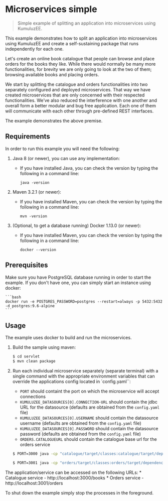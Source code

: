 # Microservices simple

> Simple example of splitting an application into microservices using KumuluzEE.

This example demonstrates how to split an application into microservices using KumuluzEE and create a self-sustaining
package that runs independently for each one.

Let's create an online book catalogue that people can browse and place orders for the books they like.
While there would normally be many more functionalities, for brevity we are only going to look at the two of them;
browsing available books and placing orders.

We start by splitting the catalogue and orders functionalities into two separately configured and deployed microservices.
That way we have created microservices that are only concerned with their respected functionalities.
We’ve also reduced the interference with one another and overall form a better modular and bug free application.
Each one of them will communicate with each other through pre-defined REST interfaces.

The example demonstrates the above premise.

## Requirements

In order to run this example you will need the following:

1. Java 8 (or newer), you can use any implementation:
    * If you have installed Java, you can check the version by typing the following in a command line:
        
        ```
        java -version
        ```

2. Maven 3.2.1 (or newer):
    * If you have installed Maven, you can check the version by typing the following in a command line:
        
        ```
        mvn -version
        ```
        
3. (Optional, to get a database running) Docker 1.13.0 (or newer):
    * If you have installed Maven, you can check the version by typing the following in a command line:
    
        ```
        docker --version
        ```
    
## Prerequisites

Make sure you have PostgreSQL database running in order to start the example. If you don't have one, you can simply start
an instance using docker:

    ```bash
    docker run -e POSTGRES_PASSWORD=postgres --restart=always -p 5432:5432 -d postgres:9.6-alpine
    ```

## Usage

The example uses docker to build and run the microservices.

1. Build the sample using maven:

    ```bash
    $ cd servlet
    $ mvn clean package
    ```

2. Run each individual microservice separately (separate terminal) with a single command with the appropriate environment variables that can override the applications config located in `config.yaml``:
    * `PORT` should containt the port on which the microservice will accept connections
    * `KUMULUZEE_DATASOURCES[0].CONNECTION-URL` should contain the jdbc URL for the datasource (defaults are obtained from the `config.yaml` file)
    * `KUMULUZEE_DATASOURCES[0].USERNAME` should contain the datasource username (defaults are obtained from the `config.yaml` file)
    * `KUMULUZEE_DATASOURCES[0].PASSWORD` should contain the datasource password (defaults are obtained from the `config.yaml` file)
    * `ORDERS.CATALOGUEURL` should contain the catalogue base url for the orders service
    
    ```bash
    $ PORT=3000 java -cp "catalogue/target/classes:catalogue/target/dependency/*" com.kumuluz.ee.EeApplication
    
    $ PORT=3001 java -cp "orders/target/classes:orders/target/dependency/*" com.kumuluz.ee.EeApplication
    ```
    
The application/service can be accessed on the following URLs:
    * Catalogue service - http://localhost:3000/books
    * Orders service - http://localhost:3001/orders

To shut down the example simply stop the processes in the foreground.